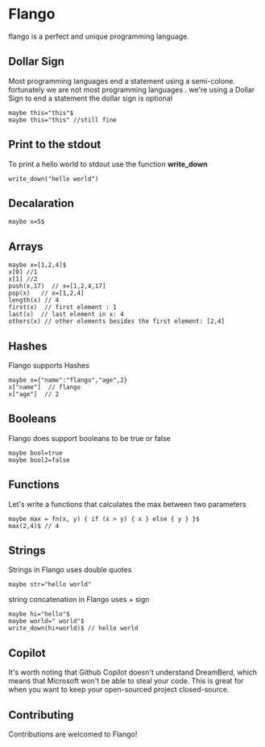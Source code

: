 # Flango

flango is a perfect and unique programming language.

## Dollar Sign

Most programming languages end a statement using a semi-colone. fortunately we are not most programming languages . we're using a Dollar Sign to end a statement
the dollar sign is optional

```
maybe this="this"$
maybe this="this" //still fine
```

## Print to the stdout

To print a hello world to stdout use the function **write_down**

```
write_down("hello world")
```

## Decalaration

```
maybe x=5$
```

## Arrays

```
maybe x=[1,2,4]$
x[0] //1
x[1] //2
push(x,17)  // x=[1,2,4,17]
pop(x)   // x=[1,2,4]
length(x) // 4
first(x)  // first element : 1
last(x)  // last element in x: 4
others(x) // other elements besides the first element: [2,4]
```

## Hashes

Flango supports Hashes

```
maybe x={"name":"flango","age",2}
x["name"]  // flango
x["age"]  // 2
```

## Booleans

Flango does support booleans to be true or false

```
maybe bool=true
maybe bool2=false
```

## Functions

Let's write a functions that calculates the max between two parameters

```
maybe max = fn(x, y) { if (x > y) { x } else { y } }$
max(2,4)$ // 4
```

## Strings

Strings in Flango uses double quotes

```
maybe str="hello world"
```

string concatenation in Flango uses + sign

```
maybe hi="hello"$
maybe world=" world"$
write_down(hi+world)$ // hello world
```

## Copilot

It's worth noting that Github Copilot doesn't understand DreamBerd, which means that Microsoft won't be able to steal your code.
This is great for when you want to keep your open-sourced project closed-source.

## Contributing

Contributions are welcomed to Flango!
